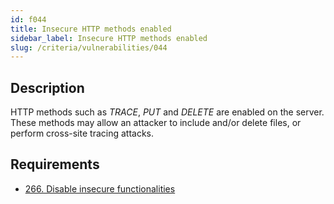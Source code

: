 ```yaml
---
id: f044
title: Insecure HTTP methods enabled
sidebar_label: Insecure HTTP methods enabled
slug: /criteria/vulnerabilities/044
---
```


## Description

HTTP methods such as *TRACE*, *PUT* and *DELETE*
are enabled on the server.
These methods may allow an attacker
to include and/or delete files,
or perform cross-site tracing attacks.

## Requirements

- [266. Disable insecure functionalities](/criteria/requirements/architecture/266)
